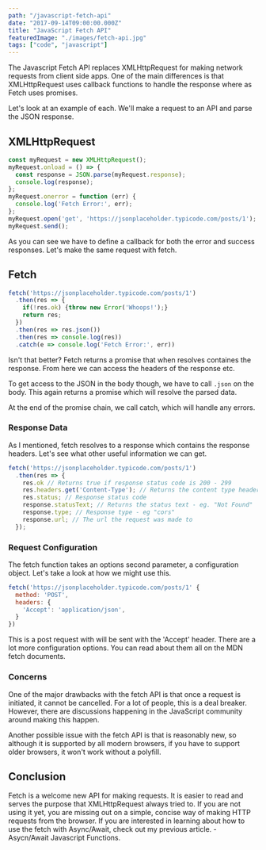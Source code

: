 ```yaml
---
path: "/javascript-fetch-api"
date: "2017-09-14T09:00:00.000Z"
title: "JavaScript Fetch API"
featuredImage: "./images/fetch-api.jpg"
tags: ["code", "javascript"]
---
```


The Javascript Fetch API replaces XMLHttpRequest for making network requests from client side apps. One of the main differences is that XMLHttpRequest uses callback functions to handle the response where as Fetch uses promises.

Let's look at an example of each. We'll make a request to an API and parse the JSON response.

## XMLHttpRequest

```javascript
const myRequest = new XMLHttpRequest();
myRequest.onload = () => {
  const response = JSON.parse(myRequest.response);
  console.log(response);
};
myRequest.onerror = function (err) {
  console.log('Fetch Error:', err);
};
myRequest.open('get', 'https://jsonplaceholder.typicode.com/posts/1');
myRequest.send();
```

As you can see we have to define a callback for both the error and success responses. Let's make the same request with fetch.

## Fetch
```javascript
fetch('https://jsonplaceholder.typicode.com/posts/1')
  .then(res => {
    if(!res.ok) {throw new Error('Whoops!');}
    return res;
  })
  .then(res => res.json())
  .then(res => console.log(res))
  .catch(e => console.log('Fetch Error:', err))
```
Isn't that better? Fetch returns a promise that when resolves containes the response. From here we can access the headers of the response etc.

To get access to the JSON in the body though, we have to call `.json` on the body. This again returns a promise which will resolve the parsed data.

At the end of the promise chain, we call catch, which will handle any errors.

### Response Data
As I mentioned, fetch resolves to a response which contains the response headers. Let's see what other useful information we can get.

```javascript
fetch('https://jsonplaceholder.typicode.com/posts/1')
  .then(res => {
    res.ok // Returns true if response status code is 200 - 299
    res.headers.get('Content-Type'); // Returns the content type header
    res.status; // Response status code
    response.statusText; // Returns the status text - eg. "Not Found"
    response.type; // Response type - eg "cors"
    response.url; // The url the request was made to
  });
```

### Request Configuration

The fetch function takes an options second parameter, a configuration object. Let's take a look at how we might use this.

```javascript
fetch('https://jsonplaceholder.typicode.com/posts/1' {
  method: 'POST',
  headers: {
    'Accept': 'application/json',
  }
})
```

This is a post request with will be sent with the 'Accept' header. There are a lot more configuration options. You can read about them all on the MDN fetch documents.

### Concerns

One of the major drawbacks with the fetch API is that once a request is initiated, it cannot be cancelled. For a lot of people, this is a deal breaker. However, there are discussions happening in the JavaScript community around making this happen.

Another possible issue with the fetch API is that is reasonably new, so although it is supported by all modern browsers, if you have to support older browsers, it won't work without a polyfill.

## Conclusion

Fetch is a welcome new API for making requests. It is easier to read and serves the purpose that XMLHttpRequest always tried to. If you are not using it yet, you are missing out on a simple, concise way of making HTTP requests from the browser. If you are interested in learning about how to use the fetch with Async/Await, check out my previous article. - Asycn/Await Javascript Functions.
